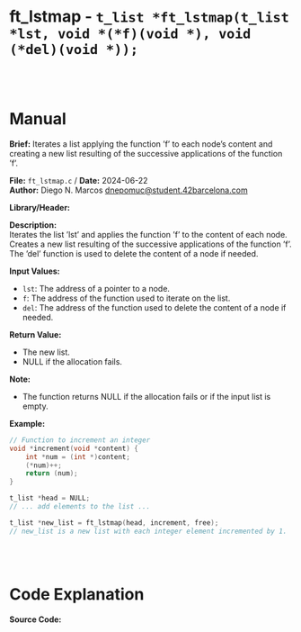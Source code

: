 # ft_lstmap - `t_list *ft_lstmap(t_list *lst, void *(*f)(void *), void (*del)(void *));`
<br>
<br>

# Manual
**Brief:**
Iterates a list applying the function ’f’ to each node’s content and creating a new list resulting of the successive applications of the function ’f’.

**File:** `ft_lstmap.c` / **Date:** 2024-06-22  
**Author:** Diego N. Marcos <dnepomuc@student.42barcelona.com>

**Library/Header:**



**Description:**  
Iterates the list ’lst’ and applies the function ’f’ to the content of each node. Creates a new list resulting of the successive applications of the function ’f’. The ’del’ function is used to delete the content of a node if needed.

**Input Values:**
* `lst`: The address of a pointer to a node.
* `f`: The address of the function used to iterate on the list.
* `del`: The address of the function used to delete the content of a node if needed.

**Return Value:**  
* The new list.
* NULL if the allocation fails.

**Note:**  
-  The function returns NULL if the allocation fails or if the input list is empty.

**Example:**  
```c
// Function to increment an integer
void *increment(void *content) {
    int *num = (int *)content;
    (*num)++;
    return (num);
}

t_list *head = NULL;
// ... add elements to the list ...

t_list *new_list = ft_lstmap(head, increment, free); 
// new_list is a new list with each integer element incremented by 1.
```

<br>
<br>

# Code Explanation
**Source Code:**
``` C


```